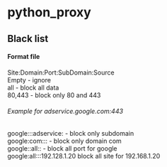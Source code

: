 # python_proxy

## Black list <br/>
####  Format file <br/>
Site:Domain:Port:SubDomain:Source <br/>
Empty - ignore  <br/>
all - block all data <br/>
80,443 - block only 80 and 443 <br/>
###### Example for adservice.google.com:443 <br/>
google:::adservice: - block only subdomain <br/>
google:com::: - block only domain com <br/>
google::all:: - block all port for google <br/>
google:all:::192.128.1.20 block all site for 192.168.1.20 <br/>
